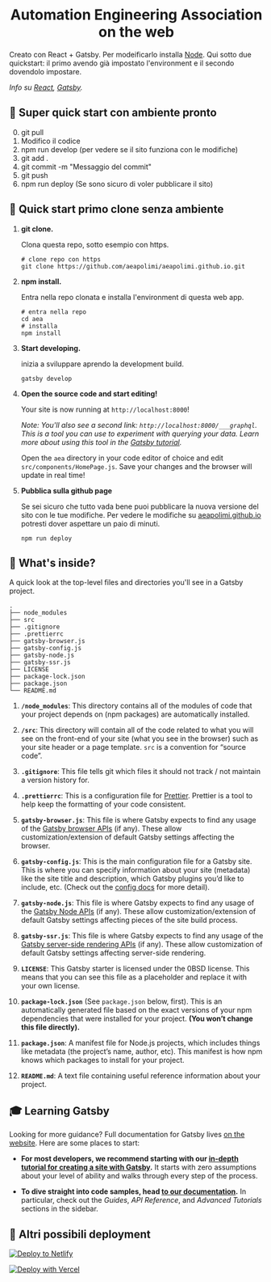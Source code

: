 <h1 align="center">
  Automation Engineering Association on the web
</h1>

Creato con React + Gatsby.
Per modeificarlo installa [Node](https://www.nodejs.org/).
Qui sotto due quickstart: il primo avendo già impostato l'environment e il secondo dovendolo impostare.

_Info su [React](https://www.reactjs.org/), [Gatsby](https://www.gatsbyjs.com/)._

## 🚀 Super quick start con ambiente pronto
0) git pull
1) Modifico il codice
2) npm run develop (per vedere se il sito funziona con le modifiche)
3) git add .
4) git commit -m "Messaggio del commit"
5) git push
6) npm run deploy (Se sono sicuro di voler pubblicare il sito)

## 🚀 Quick start primo clone senza ambiente

1.  **git clone.**

    Clona questa repo, sotto esempio con https.

    ```shell
    # clone repo con https
    git clone https://github.com/aeapolimi/aeapolimi.github.io.git
    ```

1.  **npm install.**

    Entra nella repo clonata e installa l'environment di questa web app.

    ```shell
    # entra nella repo
    cd aea
    # installa
    npm install
    ```

1.  **Start developing.**

    inizia a sviluppare aprendo la development build.

    ```shell
    gatsby develop
    ```

1.  **Open the source code and start editing!**

    Your site is now running at `http://localhost:8000`!

    _Note: You'll also see a second link: _`http://localhost:8000/___graphql`_. This is a tool you can use to experiment with querying your data. Learn more about using this tool in the [Gatsby tutorial](https://www.gatsbyjs.com/tutorial/part-five/#introducing-graphiql)._

    Open the `aea` directory in your code editor of choice and edit `src/components/HomePage.js`. Save your changes and the browser will update in real time!
    
1.  **Pubblica sulla github page**

    Se sei sicuro che tutto vada bene puoi pubblicare la nuova versione del sito con le tue modifiche.
    Per vedere le modifiche su [aeapolimi.github.io](https://aeapolimi.github.io) potresti dover aspettare un paio di minuti.
    
    ```shell
    npm run deploy
    ```

## 🧐 What's inside?

A quick look at the top-level files and directories you'll see in a Gatsby project.

    .
    ├── node_modules
    ├── src
    ├── .gitignore
    ├── .prettierrc
    ├── gatsby-browser.js
    ├── gatsby-config.js
    ├── gatsby-node.js
    ├── gatsby-ssr.js
    ├── LICENSE
    ├── package-lock.json
    ├── package.json
    └── README.md

1.  **`/node_modules`**: This directory contains all of the modules of code that your project depends on (npm packages) are automatically installed.

2.  **`/src`**: This directory will contain all of the code related to what you will see on the front-end of your site (what you see in the browser) such as your site header or a page template. `src` is a convention for “source code”.

3.  **`.gitignore`**: This file tells git which files it should not track / not maintain a version history for.

4.  **`.prettierrc`**: This is a configuration file for [Prettier](https://prettier.io/). Prettier is a tool to help keep the formatting of your code consistent.

5.  **`gatsby-browser.js`**: This file is where Gatsby expects to find any usage of the [Gatsby browser APIs](https://www.gatsbyjs.com/docs/browser-apis/) (if any). These allow customization/extension of default Gatsby settings affecting the browser.

6.  **`gatsby-config.js`**: This is the main configuration file for a Gatsby site. This is where you can specify information about your site (metadata) like the site title and description, which Gatsby plugins you’d like to include, etc. (Check out the [config docs](https://www.gatsbyjs.com/docs/gatsby-config/) for more detail).

7.  **`gatsby-node.js`**: This file is where Gatsby expects to find any usage of the [Gatsby Node APIs](https://www.gatsbyjs.com/docs/node-apis/) (if any). These allow customization/extension of default Gatsby settings affecting pieces of the site build process.

8.  **`gatsby-ssr.js`**: This file is where Gatsby expects to find any usage of the [Gatsby server-side rendering APIs](https://www.gatsbyjs.com/docs/ssr-apis/) (if any). These allow customization of default Gatsby settings affecting server-side rendering.

9.  **`LICENSE`**: This Gatsby starter is licensed under the 0BSD license. This means that you can see this file as a placeholder and replace it with your own license.

10. **`package-lock.json`** (See `package.json` below, first). This is an automatically generated file based on the exact versions of your npm dependencies that were installed for your project. **(You won’t change this file directly).**

11. **`package.json`**: A manifest file for Node.js projects, which includes things like metadata (the project’s name, author, etc). This manifest is how npm knows which packages to install for your project.

12. **`README.md`**: A text file containing useful reference information about your project.

## 🎓 Learning Gatsby

Looking for more guidance? Full documentation for Gatsby lives [on the website](https://www.gatsbyjs.com/). Here are some places to start:

- **For most developers, we recommend starting with our [in-depth tutorial for creating a site with Gatsby](https://www.gatsbyjs.com/tutorial/).** It starts with zero assumptions about your level of ability and walks through every step of the process.

- **To dive straight into code samples, head [to our documentation](https://www.gatsbyjs.com/docs/).** In particular, check out the _Guides_, _API Reference_, and _Advanced Tutorials_ sections in the sidebar.

## 💫 Altri possibili deployment

[![Deploy to Netlify](https://www.netlify.com/img/deploy/button.svg)](https://app.netlify.com/start/deploy?repository=https://github.com/gatsbyjs/gatsby-starter-default)

[![Deploy with Vercel](https://vercel.com/button)](https://vercel.com/import/project?template=https://github.com/gatsbyjs/gatsby-starter-default)
